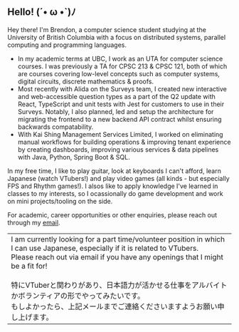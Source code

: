 ## Hello! (´• ω •`)ﾉ  
Hey there! I'm Brendon, a computer science student studying at the University of British Columbia with a focus on distributed systems, parallel computing and programming languages.

* In my academic terms at UBC, I work as an UTA for computer science courses. I was previously a TA for CPSC 213 & CPSC 121, both of which are courses covering low-level concepts such as computer systems, digital circuits, discrete mathematics & proofs. 
* Most recently with Alida on the Surveys team, I created new interactive and web-accessible question types as a part of the Q2 update with React, TypeScript and unit tests with Jest for customers to use in their Surveys. Notably, I also planned, led and setup the architecture for migrating the frontend to a new backend API contract whilst ensuring backwards compatability. 
* With Kai Shing Management Services Limited, I worked on eliminating manual workflows for building operations & improving tenant experience by creating dashboards, improving various services & data pipelines with Java, Python, Spring Boot & SQL.

In my free time, I like to play guitar, look at keyboards I can't afford, learn Japanese (watch VTubers!) and play video games (all kinds - but especially FPS and Rhythm games!). I alsos like to apply knowledge I've learned in classes to my interests, so I ocassionally do game development and work on mini projects/tooling on the side.  

For academic, career opportunities or other enquiries, please reach out through my [email](mailto:contact@brendontsim.com).
<table>
  <td align="left">
    I am currently looking for a part time/volunteer position in which I can use Japanese, especially if it is related to VTubers.
    <br/>
    Please reach out via email if you have any openings that I might be a fit for!
    <br/>
    <br/>
    特にVTuberと関わりがあり、日本語力が活かせる仕事をアルバイトかボランティアの形でやってみたいです。
    <br/>
    もしよかったら、上記メールまでご連絡くださいますようお願い申し上げます。
  </td>
</table>
